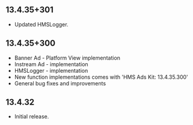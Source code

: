## 13.4.35+301

*  Updated HMSLogger.

## 13.4.35+300

* Banner Ad - Platform View implementation
* Instream Ad - implementation
* HMSLogger - implementation
* New function implementations comes with 'HMS Ads Kit: 13.4.35.300'
* General bug fixes and improvements

## 13.4.32

* Initial release.